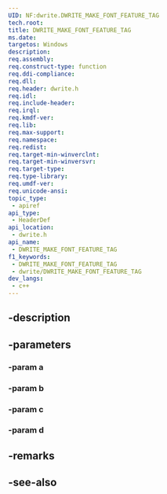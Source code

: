 ```yaml
---
UID: NF:dwrite.DWRITE_MAKE_FONT_FEATURE_TAG
tech.root: 
title: DWRITE_MAKE_FONT_FEATURE_TAG
ms.date: 
targetos: Windows
description: 
req.assembly: 
req.construct-type: function
req.ddi-compliance: 
req.dll: 
req.header: dwrite.h
req.idl: 
req.include-header: 
req.irql: 
req.kmdf-ver: 
req.lib: 
req.max-support: 
req.namespace: 
req.redist: 
req.target-min-winverclnt: 
req.target-min-winversvr: 
req.target-type: 
req.type-library: 
req.umdf-ver: 
req.unicode-ansi: 
topic_type:
 - apiref
api_type:
 - HeaderDef
api_location:
 - dwrite.h
api_name:
 - DWRITE_MAKE_FONT_FEATURE_TAG
f1_keywords:
 - DWRITE_MAKE_FONT_FEATURE_TAG
 - dwrite/DWRITE_MAKE_FONT_FEATURE_TAG
dev_langs:
 - c++
---
```


## -description

## -parameters

### -param a

### -param b

### -param c

### -param d

## -remarks

## -see-also

